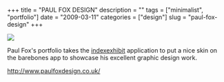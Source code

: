 +++
title = "PAUL FOX DESIGN"
description = ""
tags = ["minimalist", "portfolio"]
date = "2009-03-11"
categories = ["design"]
slug = "paul-fox-design"
+++


 

  <div id="screens-thumbs" class="clearfix">
    <div class="txt-center" id="design-submission"><a href="http://www.paulfoxdesign.co.uk/"><img id='bluga-thumbnail-1532' class='bluga-thumbnail large' src='//media.konigi.com/bluga/
wt49b800fdea9a6_0.jpg'/></a></div>  
  </div>   
<p>Paul Fox's portfolio takes the <a href="http://www.indexhibit.org/">indexexhibit</a> application to put a nice skin on the barebones app to showcase his excellent graphic design work.</p>
<p><a href="http://www.paulfoxdesign.co.uk/">http://www.paulfoxdesign.co.uk/</a></p>




